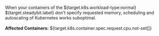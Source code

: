 When your containers of the ${target.k8s.workload-type:normal} ${target.steadybit.label} don't specify requested memory, scheduling and autoscaling of Kubernetes works suboptimal.
<br/>
<br/>
**Affected Containers:** ${target.k8s.container.spec.request.cpu.not-set[]}
